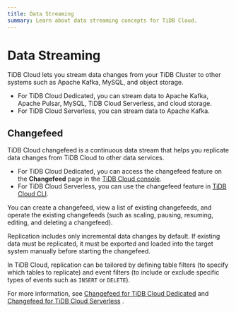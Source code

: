 ```yaml
---
title: Data Streaming
summary: Learn about data streaming concepts for TiDB Cloud.
---
```


# Data Streaming

TiDB Cloud lets you stream data changes from your TiDB Cluster to other systems such as Apache Kafka, MySQL, and object storage.

- For TiDB Cloud Dedicated, you can stream data to Apache Kafka, Apache Pulsar, MySQL, TiDB Cloud Serverless, and cloud storage.
- For TiDB Cloud Serverless, you can stream data to Apache Kafka.

## Changefeed

TiDB Cloud changefeed is a continuous data stream that helps you replicate data changes from TiDB Cloud to other data services.

- For TiDB Cloud Dedicated, you can access the changefeed feature on the **Changefeed** page in the [TiDB Cloud console](https://tidbcloud.com/).
- For TiDB Cloud Serverless, you can use the changefeed feature in [TiDB Cloud CLI](/tidb-cloud/get-started-with-cli).

You can create a changefeed, view a list of existing changefeeds, and operate the existing changefeeds (such as scaling, pausing, resuming, editing, and deleting a changefeed).

Replication includes only incremental data changes by default. If existing data must be replicated, it must be exported and loaded into the target system manually before starting the changefeed.

In TiDB Cloud, replication can be tailored by defining table filters (to specify which tables to replicate) and event filters (to include or exclude specific types of events such as `INSERT` or `DELETE`).

For more information, see [Changefeed for TiDB Cloud Dedicated](/tidb-cloud/changefeed-overview.md) and [Changefeed for TiDB Cloud Serverless](/tidb-cloud/serverless-changefeed-overview.md) .